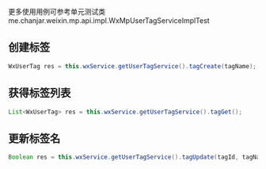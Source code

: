 更多使用用例可参考单元测试类me.chanjar.weixin.mp.api.impl.WxMpUserTagServiceImplTest

## 创建标签
```java
WxUserTag res = this.wxService.getUserTagService().tagCreate(tagName);
```

## 获得标签列表
```java
List<WxUserTag> res = this.wxService.getUserTagService().tagGet();
```

## 更新标签名
```java
Boolean res = this.wxService.getUserTagService().tagUpdate(tagId, tagName);
```
